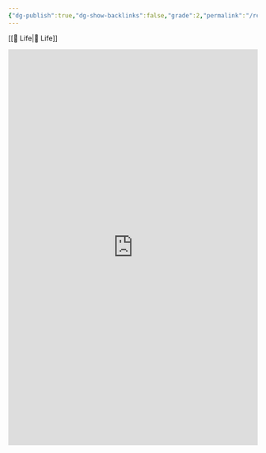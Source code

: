 ```yaml
---
{"dg-publish":true,"dg-show-backlinks":false,"grade":2,"permalink":"/recommended-books/","dgShowBacklinks":false,"dgPassFrontmatter":true}
---
```



[[📘 Life\|📘 Life]]

<iframe style="border-width:0;" id="bookwyrm_list_embed" width="100%" height="800" title="Aaron's Recommended Books, a list by Aaron Young on BookWyrm" src="https://bookwyrm.ajy.co/list/1/embed/c2d7732f250c4082bc668847ba4a6be3"></iframe>